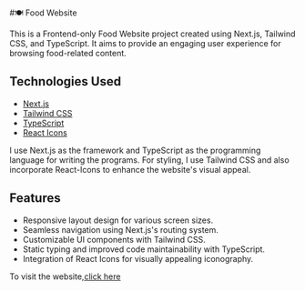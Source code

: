  #🍽️ Food Website

This is a Frontend-only Food Website project created using Next.js, Tailwind CSS, and TypeScript. It aims to provide an engaging user experience for browsing food-related content.

## Technologies Used

- [Next.js]("https://nextjs.org/blog/next-14-2")
- [Tailwind CSS]("https://tailwindcss.com/")
- [TypeScript]("https://www.typescriptlang.org/")
- [React Icons]("https://react-icons.github.io/react-icons/")

I use Next.js as the framework and TypeScript as the programming language for writing the programs. For styling,
I use Tailwind CSS and also incorporate React-Icons to enhance the website's visual appeal.

## Features

- Responsive layout design for various screen sizes.
- Seamless navigation using Next.js's routing system.
- Customizable UI components with Tailwind CSS.
- Static typing and improved code maintainability with TypeScript.
- Integration of React Icons for visually appealing iconography.

To visit the website,[click here]("https://shahmir-food-website.vercel.app/")
